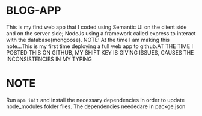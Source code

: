 # BLOG-APP  
This is my first web app that I coded using Semantic UI on the client side and on the server side; NodeJs using a framework called express to interact with the database(mongoose). NOTE: At the time I am making this note...This is my first time deploying a full web app to github.AT THE TIME I POSTED THIS ON GITHUB, MY SHIFT KEY IS GIVING ISSUES, CAUSES THE INCONSISTENCIES IN MY TYPING 
# NOTE
Run `npm init` and install the necessary dependencies in order to update node_modules folder files. The dependencies neededare in packge.json
